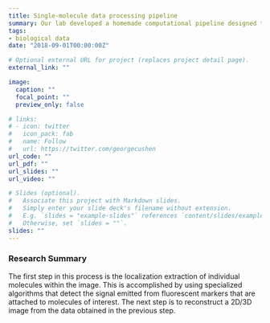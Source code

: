 ```yaml
---
title: Single-molecule data processing pipeline 
summary: Our lab developed a homemade computational pipeline designed to analyze raw data obtained from imaging techniques used in biological research, such as fluorescence microscopy.
tags:
- biological data
date: "2018-09-01T00:00:00Z"

# Optional external URL for project (replaces project detail page).
external_link: ""

image:
  caption: ""
  focal_point: ""
  preview_only: false

# links:
# - icon: twitter
#   icon_pack: fab
#   name: Follow
#   url: https://twitter.com/georgecushen
url_code: ""
url_pdf: ""
url_slides: ""
url_video: ""

# Slides (optional).
#   Associate this project with Markdown slides.
#   Simply enter your slide deck's filename without extension.
#   E.g. `slides = "example-slides"` references `content/slides/example-slides.md`.
#   Otherwise, set `slides = ""`.
slides: ""
---
```



### Research Summary
The first step in this process is the localization extraction of individual molecules within the image. This is accomplished by using specialized algorithms that detect the signal emitted from fluorescent markers that are attached to molecules of interest. 
The next step is to reconstruct a 2D/3D image from the data obtained in the previous step. 

